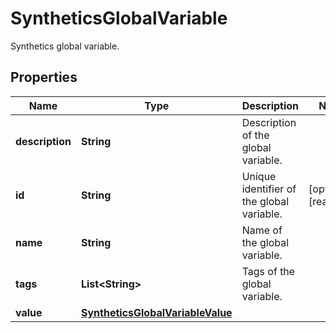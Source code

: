 

# SyntheticsGlobalVariable

Synthetics global variable.
## Properties

Name | Type | Description | Notes
------------ | ------------- | ------------- | -------------
**description** | **String** | Description of the global variable. | 
**id** | **String** | Unique identifier of the global variable. |  [optional] [readonly]
**name** | **String** | Name of the global variable. | 
**tags** | **List&lt;String&gt;** | Tags of the global variable. | 
**value** | [**SyntheticsGlobalVariableValue**](SyntheticsGlobalVariableValue.md) |  | 



